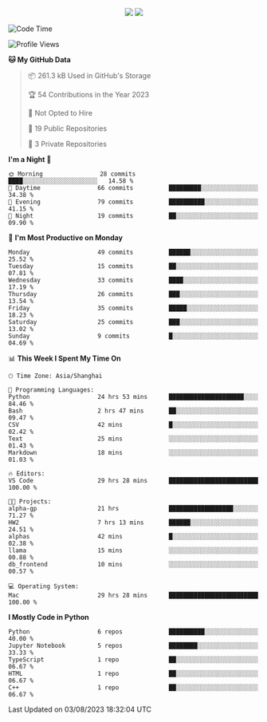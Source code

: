 <p align="center">
    <img src = "https://github-readme-stats.vercel.app/api?username=Zheng-Yi-git&show_icons=true&theme=yeblu&hide_border=true&count_private=true">
    <img src = "https://github-readme-stats.vercel.app/api/top-langs/?username=Zheng-Yi-git&hide=html,css&theme=yeblu&layout=compact&hide_border=true&count_private=true&langs_count=8">
</p>

<!--START_SECTION:waka-->
![Code Time](http://img.shields.io/badge/Code%20Time-621%20hrs%2050%20mins-blue)

![Profile Views](http://img.shields.io/badge/Profile%20Views-4-blue)

**🐱 My GitHub Data** 

> 📦 261.3 kB Used in GitHub's Storage 
 > 
> 🏆 54 Contributions in the Year 2023
 > 
> 🚫 Not Opted to Hire
 > 
> 📜 19 Public Repositories 
 > 
> 🔑 3 Private Repositories 
 > 
**I'm a Night 🦉** 

```text
🌞 Morning                28 commits          ████░░░░░░░░░░░░░░░░░░░░░   14.58 % 
🌆 Daytime                66 commits          █████████░░░░░░░░░░░░░░░░   34.38 % 
🌃 Evening                79 commits          ██████████░░░░░░░░░░░░░░░   41.15 % 
🌙 Night                  19 commits          ██░░░░░░░░░░░░░░░░░░░░░░░   09.90 % 
```
📅 **I'm Most Productive on Monday** 

```text
Monday                   49 commits          ██████░░░░░░░░░░░░░░░░░░░   25.52 % 
Tuesday                  15 commits          ██░░░░░░░░░░░░░░░░░░░░░░░   07.81 % 
Wednesday                33 commits          ████░░░░░░░░░░░░░░░░░░░░░   17.19 % 
Thursday                 26 commits          ███░░░░░░░░░░░░░░░░░░░░░░   13.54 % 
Friday                   35 commits          █████░░░░░░░░░░░░░░░░░░░░   18.23 % 
Saturday                 25 commits          ███░░░░░░░░░░░░░░░░░░░░░░   13.02 % 
Sunday                   9 commits           █░░░░░░░░░░░░░░░░░░░░░░░░   04.69 % 
```


📊 **This Week I Spent My Time On** 

```text
🕑︎ Time Zone: Asia/Shanghai

💬 Programming Languages: 
Python                   24 hrs 53 mins      █████████████████████░░░░   84.46 % 
Bash                     2 hrs 47 mins       ██░░░░░░░░░░░░░░░░░░░░░░░   09.47 % 
CSV                      42 mins             █░░░░░░░░░░░░░░░░░░░░░░░░   02.42 % 
Text                     25 mins             ░░░░░░░░░░░░░░░░░░░░░░░░░   01.43 % 
Markdown                 18 mins             ░░░░░░░░░░░░░░░░░░░░░░░░░   01.03 % 

🔥 Editors: 
VS Code                  29 hrs 28 mins      █████████████████████████   100.00 % 

🐱‍💻 Projects: 
alpha-gp                 21 hrs              ██████████████████░░░░░░░   71.27 % 
HW2                      7 hrs 13 mins       ██████░░░░░░░░░░░░░░░░░░░   24.51 % 
alphas                   42 mins             █░░░░░░░░░░░░░░░░░░░░░░░░   02.38 % 
llama                    15 mins             ░░░░░░░░░░░░░░░░░░░░░░░░░   00.88 % 
db_frontend              10 mins             ░░░░░░░░░░░░░░░░░░░░░░░░░   00.57 % 

💻 Operating System: 
Mac                      29 hrs 28 mins      █████████████████████████   100.00 % 
```

**I Mostly Code in Python** 

```text
Python                   6 repos             ██████████░░░░░░░░░░░░░░░   40.00 % 
Jupyter Notebook         5 repos             ████████░░░░░░░░░░░░░░░░░   33.33 % 
TypeScript               1 repo              ██░░░░░░░░░░░░░░░░░░░░░░░   06.67 % 
HTML                     1 repo              ██░░░░░░░░░░░░░░░░░░░░░░░   06.67 % 
C++                      1 repo              ██░░░░░░░░░░░░░░░░░░░░░░░   06.67 % 
```




 Last Updated on 03/08/2023 18:32:04 UTC
<!--END_SECTION:waka-->
